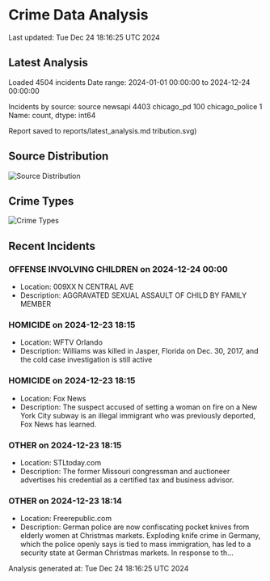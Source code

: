 # Crime Data Analysis
Last updated: Tue Dec 24 18:16:25 UTC 2024

## Latest Analysis

Loaded 4504 incidents
Date range: 2024-01-01 00:00:00 to 2024-12-24 00:00:00

Incidents by source:
source
newsapi           4403
chicago_pd         100
chicago_police       1
Name: count, dtype: int64

Report saved to reports/latest_analysis.md
tribution.svg)

## Source Distribution
![Source Distribution](images/source_distribution.svg)

## Crime Types
![Crime Types](images/crime_types.svg)

## Recent Incidents

### OFFENSE INVOLVING CHILDREN on 2024-12-24 00:00
- Location: 009XX N CENTRAL AVE
- Description: AGGRAVATED SEXUAL ASSAULT OF CHILD BY FAMILY MEMBER


### HOMICIDE on 2024-12-23 18:15
- Location: WFTV Orlando
- Description: Williams was killed in Jasper, Florida on Dec. 30, 2017, and the cold case investigation is still active


### HOMICIDE on 2024-12-23 18:15
- Location: Fox News
- Description: The suspect accused of setting a woman on fire on a New York City subway is an illegal immigrant who was previously deported, Fox News has learned.


### OTHER on 2024-12-23 18:15
- Location: STLtoday.com
- Description: The former Missouri congressman and auctioneer advertises his credential as a certified tax and business advisor.


### OTHER on 2024-12-23 18:14
- Location: Freerepublic.com
- Description:  German police are now confiscating pocket knives from elderly women at Christmas markets. Exploding knife crime in Germany, which the police openly says is tied to mass immigration, has led to a security state at German Christmas markets. In response to th…

Analysis generated at: Tue Dec 24 18:16:25 UTC 2024
